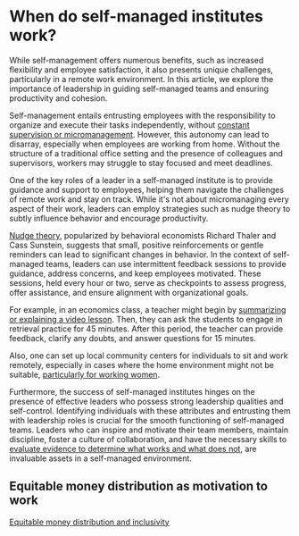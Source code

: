# When do self-managed institutes work?


While self-management offers numerous benefits, such as increased flexibility and employee satisfaction, it also presents unique challenges, particularly in a remote work environment. In this article, we explore the importance of leadership in guiding self-managed teams and ensuring productivity and cohesion.


Self-management entails entrusting employees with the responsibility to organize and execute their tasks independently, without [constant supervision or micromanagement](./micromanagement.md). However, this autonomy can lead to disarray, especially when employees are working from home. Without the structure of a traditional office setting and the presence of colleagues and supervisors, workers may struggle to stay focused and meet deadlines.

One of the key roles of a leader in a self-managed institute is to provide guidance and support to employees, helping them navigate the challenges of remote work and stay on track. While it's not about micromanaging every aspect of their work, leaders can employ strategies such as nudge theory to subtly influence behavior and encourage productivity.

[Nudge theory](./reasoning/fallacies.md#nudge-theory), popularized by behavioral economists Richard Thaler and Cass Sunstein, suggests that small, positive reinforcements or gentle reminders can lead to significant changes in behavior. In the context of self-managed teams, leaders can use intermittent feedback sessions to provide guidance, address concerns, and keep employees motivated. These sessions, held every hour or two, serve as checkpoints to assess progress, offer assistance, and ensure alignment with organizational goals.

For example, in an economics class, a teacher might begin by [summarizing or explaining a video lesson](https://mru.org/courses/principles-economics-microeconomics/introduction-microeconomics). Then, they can ask the students to engage in retrieval practice for 45 minutes. After this period, the teacher can provide feedback, clarify any doubts, and answer questions for 15 minutes.


Also, one can set up local community centers for individuals to sit and work remotely, especially in cases where the home environment might not be suitable, [particularly for working women](./rethinking-work-culture.md#challenges-of-working-from-home-for-women-in-india-caregiving-and-the-patriarchal-system).


Furthermore, the success of self-managed institutes hinges on the presence of effective leaders who possess strong leadership qualities and self-control. Identifying individuals with these attributes and entrusting them with leadership roles is crucial for the smooth functioning of self-managed teams. Leaders who can inspire and motivate their team members, maintain discipline, foster a culture of collaboration, and have the necessary skills to [evaluate evidence to determine what works and what does not](./reasoning/evidence-based_medicine.md), are invaluable assets in a self-managed environment.

## Equitable money distribution as motivation to work

[Equitable money distribution and inclusivity](./empowering-communities-decentralizing-supermarkets-through-public-ownership-and-control.md#equitable-money-distribution-and-inclusivity)

